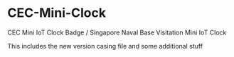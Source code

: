 # CEC-Mini-Clock
CEC Mini IoT Clock Badge / Singapore Naval Base Visitation Mini IoT Clock

This includes the new version casing file and some additional stuff
